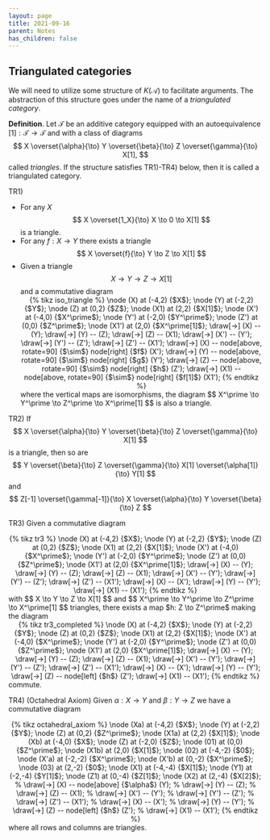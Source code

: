 ```yaml
---
layout: page
title: 2021-09-16
parent: Notes
has_children: false
---
```


## Triangulated categories

We will need to utilize some structure of $K(\mathcal A)$ to facilitate arguments. 
The abstraction of this structure goes under the name of a _triangulated category_. 

**Definition**. Let $\mathcal T$ be an additive category equipped with 
an autoequivalence $[1] : \mathcal T \to \mathcal T$ and with a class of diagrams 
$$
    X \overset{\alpha}{\to} Y \overset{\beta}{\to} Z \overset{\gamma}{\to} X[1],
$$
called _triangles_. If the structure satisfies TR1)-TR4) below, then it 
is called a triangulated category. 

TR1) 
- For any $X$ 
$$ 
    X \overset{1_X}{\to} X \to 0 \to X[1]
$$ 
is a triangle. 
- For any $f: X \to Y$ there exists a triangle 
$$
    X \overset{f}{\to} Y \to Z \to X[1]
$$
- Given a triangle 
$$
    X \to Y \to Z \to X[1]
$$
and a commutative diagram 
    <center> 
    {% tikz iso_triangle %}
        \node (X) at (-4,2) {$X$};
        \node (Y) at (-2,2) {$Y$};
        \node (Z) at (0,2) {$Z$};
        \node (X1) at (2,2) {$X[1]$};
        \node (X') at (-4,0) {$X^\prime$};
        \node (Y') at (-2,0) {$Y^\prime$};
        \node (Z') at (0,0) {$Z^\prime$};
        \node (X1') at (2,0) {$X^\prime[1]$};
        \draw[->] (X) -- (Y);
        \draw[->] (Y) -- (Z);
        \draw[->] (Z) -- (X1);
        \draw[->] (X') -- (Y');
        \draw[->] (Y') -- (Z');
        \draw[->] (Z') -- (X1');
        \draw[->] (X) -- node[above, rotate=90] {$\sim$} node[right] {$f$} (X');
        \draw[->] (Y) -- node[above, rotate=90] {$\sim$} node[right] {$g$} (Y'); 
        \draw[->] (Z) -- node[above, rotate=90] {$\sim$} node[right] {$h$} (Z');
        \draw[->] (X1) -- node[above, rotate=90] {$\sim$} node[right] {$f[1]$} (X1');
    {% endtikz %}
    </center>
    where the vertical maps are isomorphisms, the diagram
    $$
        X^\prime \to Y^\prime \to Z^\prime \to X^\prime[1]
    $$
    is also a triangle.


TR2) If 
$$
    X \overset{\alpha}{\to} Y \overset{\beta}{\to} Z \overset{\gamma}{\to} X[1]
$$
is a triangle, then so are 
$$
    Y \overset{\beta}{\to} Z \overset{\gamma}{\to} X[1] \overset{\alpha[1]}{\to} Y[1]
$$
and
$$
    Z[-1] \overset{\gamma[-1]}{\to} X \overset{\alpha}{\to} Y \overset{\beta}{\to} Z 
$$

TR3) Given a commutative diagram 
<center> 
{% tikz tr3 %}
    \node (X) at (-4,2) {$X$};
    \node (Y) at (-2,2) {$Y$};
    \node (Z) at (0,2) {$Z$};
    \node (X1) at (2,2) {$X[1]$};
    \node (X') at (-4,0) {$X^\prime$};
    \node (Y') at (-2,0) {$Y^\prime$};
    \node (Z') at (0,0) {$Z^\prime$};
    \node (X1') at (2,0) {$X^\prime[1]$};
    \draw[->] (X) -- (Y);
    \draw[->] (Y) -- (Z);
    \draw[->] (Z) -- (X1);
    \draw[->] (X') -- (Y');
    \draw[->] (Y') -- (Z');
    \draw[->] (Z') -- (X1');
    \draw[->] (X) -- (X');
    \draw[->] (Y) -- (Y'); 
    \draw[->] (X1) -- (X1');
{% endtikz %}
</center>
with
$$ 
    X \to Y \to Z \to X[1]
$$ 
and 
$$ 
    X^\prime \to Y^\prime \to Z^\prime \to X^\prime[1]
$$ 
triangles, there exists a map $h: Z \to Z^\prime$ making the diagram 
<center> 
{% tikz tr3_completed %}
    \node (X) at (-4,2) {$X$};
    \node (Y) at (-2,2) {$Y$};
    \node (Z) at (0,2) {$Z$};
    \node (X1) at (2,2) {$X[1]$};
    \node (X') at (-4,0) {$X^\prime$};
    \node (Y') at (-2,0) {$Y^\prime$};
    \node (Z') at (0,0) {$Z^\prime$};
    \node (X1') at (2,0) {$X^\prime[1]$};
    \draw[->] (X) -- (Y);
    \draw[->] (Y) -- (Z);
    \draw[->] (Z) -- (X1);
    \draw[->] (X') -- (Y');
    \draw[->] (Y') -- (Z');
    \draw[->] (Z') -- (X1');
    \draw[->] (X) -- (X');
    \draw[->] (Y) -- (Y');
    \draw[->] (Z) -- node[left] {$h$} (Z'); 
    \draw[->] (X1) -- (X1');
{% endtikz %}
</center>
commute. 

TR4) (Octahedral Axiom) 
Given $\alpha: X \to Y$ and $\beta : Y \to Z$ we have a commutative diagram 
<center> 
{% tikz octahedral_axiom %}
    \node (Xa) at (-4,2) {$X$};
    \node (Y) at (-2,2) {$Y$};
    \node (Z) at (0,2) {$Z^\prime$};
    \node (X1a) at (2,2) {$X[1]$};
    \node (Xb) at (-4,0) {$X$};
    \node (Z) at (-2,0) {$Z$};
    \node (01) at (0,0) {$Z^\prime$};
    \node (X1b) at (2,0) {$X[1]$};
    \node (02) at (-4,-2) {$0$};
    \node (X'a) at (-2,-2) {$X^\prime$};
    \node (X'b) at (0,-2) {$X^\prime$};
    \node (03) at (2,-2) {$0$};
    \node (X1) at (-4,-4) {$X[1]$};
    \node (Y1) at (-2,-4) {$Y[1]$};
    \node (Z1) at (0,-4) {$Z[1]$};
    \node (X2) at (2,-4) {$X[2]$};
%    \draw[->] (X) -- node[above] {$\alpha$} (Y);
%    \draw[->] (Y) -- (Z);
%    \draw[->] (Z) -- (X1);
%    \draw[->] (X') -- (Y');
%    \draw[->] (Y') -- (Z');
%    \draw[->] (Z') -- (X1');
%    \draw[->] (X) -- (X');
%    \draw[->] (Y) -- (Y');
%    \draw[->] (Z) -- node[left] {$h$} (Z'); 
%    \draw[->] (X1) -- (X1');
{% endtikz %}
</center>
where all rows and columns are triangles.
